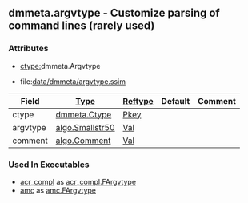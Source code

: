 ## dmmeta.argvtype - Customize parsing of command lines (rarely used)


### Attributes
<a href="#attributes"></a>
<!-- dev.mdmark  mdmark:MDSECTION  state:BEG_AUTO  param:Attributes -->
* [ctype:](/txt/ssimdb/dmmeta/ctype.md)dmmeta.Argvtype

* file:[data/dmmeta/argvtype.ssim](/data/dmmeta/argvtype.ssim)

|Field|[Type](/txt/ssimdb/dmmeta/ctype.md)|[Reftype](/txt/ssimdb/dmmeta/reftype.md)|Default|Comment|
|---|---|---|---|---|
|ctype|[dmmeta.Ctype](/txt/ssimdb/dmmeta/ctype.md)|[Pkey](/txt/exe/amc/reftypes.md#pkey)|||
|argvtype|[algo.Smallstr50](/txt/protocol/algo/README.md#algo-smallstr50)|[Val](/txt/exe/amc/reftypes.md#val)|||
|comment|[algo.Comment](/txt/protocol/algo/Comment.md)|[Val](/txt/exe/amc/reftypes.md#val)|||

<!-- dev.mdmark  mdmark:MDSECTION  state:END_AUTO  param:Attributes -->

### Used In Executables
<a href="#used-in-executables"></a>
<!-- dev.mdmark  mdmark:MDSECTION  state:BEG_AUTO  param:ImdbUses -->

* [acr_compl](/txt/exe/acr_compl/internals.md) as [acr_compl.FArgvtype](/txt/exe/acr_compl/internals.md#acr_compl-fargvtype)
* [amc](/txt/exe/amc/internals.md) as [amc.FArgvtype](/txt/exe/amc/internals.md#amc-fargvtype)

<!-- dev.mdmark  mdmark:MDSECTION  state:END_AUTO  param:ImdbUses -->

